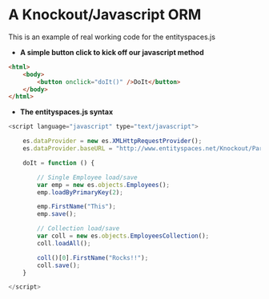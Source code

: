 A Knockout/Javascript ORM
============================================


This is an example of real working code for the entityspaces.js

* **A simple button click to kick off our javascript method**

````html
<html>
    <body>
        <button onclick="doIt()" />DoIt</button>
    </body>
</html>
````

* **The entityspaces.js syntax**

````javascript
<script language="javascript" type="text/javascript">

    es.dataProvider = new es.XMLHttpRequestProvider();
    es.dataProvider.baseURL = "http://www.entityspaces.net/Knockout/Part1/esService/esJson.svc/";

    doIt = function () {

		// Single Employee load/save
        var emp = new es.objects.Employees();
        emp.loadByPrimaryKey(2);

        emp.FirstName("This");
        emp.save();

		// Collection load/save
        var coll = new es.objects.EmployeesCollection();
        coll.loadAll();

        coll()[0].FirstName("Rocks!!");
        coll.save();
    }

</script>
````